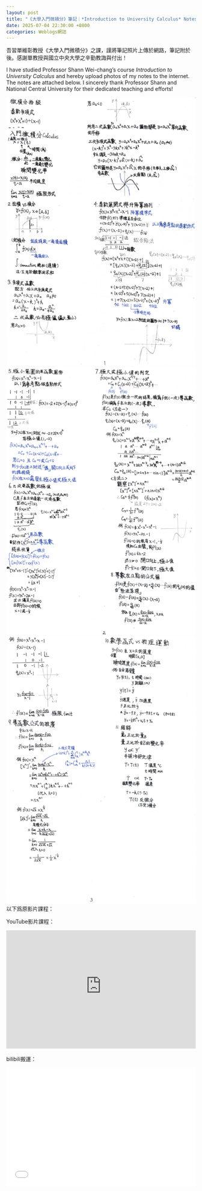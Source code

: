 ```yaml
---
layout: post
title: "《大學入門微積分》筆記｜*Introduction to University Calculus* Notes"
date: 2025-07-04 22:30:00 +0800
categories: Weblogs網誌
---
```

吾習單維彰教授《大學入門微積分》之課，謹將筆記照片上傳於網路，筆記附於後。感謝單教授與國立中央大學之辛勤教誨與付出！

I have studied Professor Shann Wei-chang’s course *Introduction to University Calculus* and hereby upload photos of my notes to the internet. The notes are attached below. I sincerely thank Professor Shann and National Central University for their dedicated teaching and efforts!

<img src="https://raw.githubusercontent.com/YongZS1218/yongzs1218.github.io/refs/heads/main/_posts/_pictures%2C%20audios%20and%20videos/%E5%A4%A7%E5%AD%B8%E5%85%A5%E9%96%80%E5%BE%AE%E7%A9%8D%E5%88%861.jpg" alt="P1"/>
<img src="https://raw.githubusercontent.com/YongZS1218/yongzs1218.github.io/refs/heads/main/_posts/_pictures%2C%20audios%20and%20videos/%E5%A4%A7%E5%AD%B8%E5%85%A5%E9%96%80%E5%BE%AE%E7%A9%8D%E5%88%862.jpg" alt="P2"/>
<img src="https://raw.githubusercontent.com/YongZS1218/yongzs1218.github.io/refs/heads/main/_posts/_pictures%2C%20audios%20and%20videos/%E5%A4%A7%E5%AD%B8%E5%85%A5%E9%96%80%E5%BE%AE%E7%A9%8D%E5%88%863.jpg" alt="P3"/>
以下爲原影片課程：

YouTube影片課程：
<iframe width="100%" height="315" src="https://www.youtube-nocookie.com/embed/videoseries?si=ekiFcKlFLAdfN5Kq&amp;list=PL09B4C92AD57E0090" title="YouTube video player" frameborder="0" allow="accelerometer; autoplay; clipboard-write; encrypted-media; gyroscope; picture-in-picture; web-share" referrerpolicy="strict-origin-when-cross-origin" allowfullscreen></iframe>

bilibili搬運：
<iframe width="100%" height="315" src="//player.bilibili.com/player.html?isOutside=true&aid=75458778&bvid=BV1aE411e7kJ&cid=129079481&p=1" scrolling="no" border="0" frameborder="no" framespacing="0" allowfullscreen="true"></iframe>
